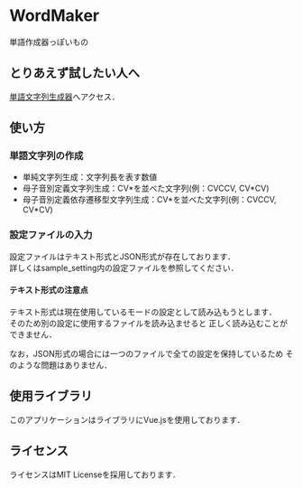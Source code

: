 # WordMaker
単語作成器っぽいもの

## とりあえず試したい人へ
[単語文字列生成器](https://nobuyuki-tokuchi.github.io/wordmaker_web/wordmaker.html)へアクセス．

## 使い方
### 単語文字列の作成
* 単純文字列生成：文字列長を表す数値
* 母子音別定義文字列生成：CV\*を並べた文字列(例：CVCCV, CV\*CV)
* 母子音別定義依存遷移型文字列生成：CV\*を並べた文字列(例：CVCCV, CV\*CV)

### 設定ファイルの入力
設定ファイルはテキスト形式とJSON形式が存在しております．  
詳しくはsample\_setting内の設定ファイルを参照してください．
#### テキスト形式の注意点
テキスト形式は現在使用しているモードの設定として読み込もうとします．  
そのため別の設定に使用するファイルを読み込ませると
正しく読み込むことができません．

なお，JSON形式の場合には一つのファイルで全ての設定を保持しているため
そのような問題はありません．

## 使用ライブラリ
このアプリケーションはライブラリにVue.jsを使用しております．

## ライセンス
ライセンスはMIT Licenseを採用しております．
